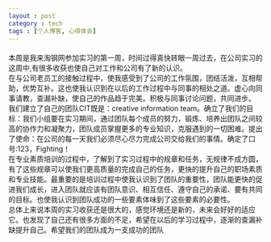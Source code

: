 ```yaml
---
layout : post
category : tech
tags : [个人博客, 心得体会]
---
```

####   
本周是我来淘钢网参加实习的第一周，时间过得真快转眼一周过去，在公司实习的这周中,有很多收获也使自己对工作和公司有了新的认识。       
在与公司老员工的接触过程中，使我感受到了公司的工作氛围，团结活泼，互相帮助，优势互补。这也使我认识到在以后的工作过程中与同事的相处之道。虚心向同事请教，查漏补缺，使自己的作品趋于完美。积极与同事讨论问题，共同进步。        
我们建立了自己的团队CIT既是：creative information team。确立了我们的目标：我们小组要在实习期间，通过团队每个成员的努力，锻炼、培养出团队之间较高的协作力和凝聚力，团队成员掌握更多的专业知识，克服遇到的一切困难。提出了使命：在公司的每一天我们必须尽心尽力完成公司交给我们的事情。确定了口号:123，Fighting！    
在专业素质培训的过程中，了解到了实习过程中的规章和任务，无规律不成方圆，有了这些规章可以使我们更高质量的完成自己的任务，更快的提升自己的职场素质和专业技能。最重要的是培训过程中使我认识到了团队的重要性，团队能更快的促进我们成长，进入团队就应该有团队意识、相互信任、遵守自己的承诺、要有共同的目标。也使我认识到团队成功的一些要素体味到了这些要素的必要性。    
总体上来说本周的实习收获还是很大的，感觉环境还是新的，未来会好好的适应它。也发现了自己还有很多方面的不足，希望在以后的学习过程中，逐渐的查漏补缺提升自己。希望我们的团队成为一支成功的团队
